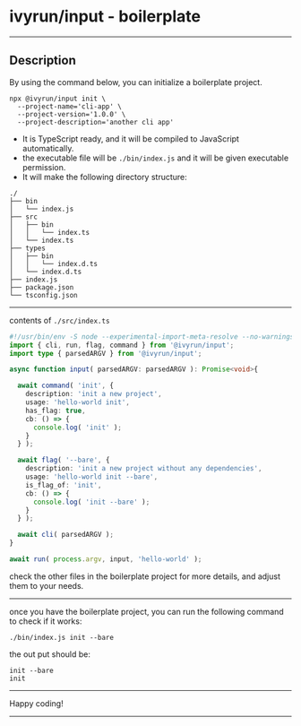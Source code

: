 # ivyrun/input - boilerplate

___

## Description

By using the command below, you can initialize a boilerplate project.

```shell
npx @ivyrun/input init \
  --project-name='cli-app' \
  --project-version='1.0.0' \
  --project-description='another cli app'
```

- It is TypeScript ready, and it will be compiled to JavaScript automatically.
- the executable file will be `./bin/index.js` and it will be given executable permission.
- It will make the following directory structure:

```
./
├── bin
│   └── index.js
├── src
│   ├── bin
│   │   └── index.ts
│   └── index.ts
├── types
│   ├── bin
│   │   └── index.d.ts
│   └── index.d.ts
├── index.js
├── package.json
└── tsconfig.json
```

___

contents of `./src/index.ts`

```typescript
#!/usr/bin/env -S node --experimental-import-meta-resolve --no-warnings
import { cli, run, flag, command } from '@ivyrun/input';
import type { parsedARGV } from '@ivyrun/input';

async function input( parsedARGV: parsedARGV ): Promise<void>{

  await command( 'init', {
    description: 'init a new project',
    usage: 'hello-world init',
    has_flag: true,
    cb: () => {
      console.log( 'init' );
    }
  } );

  await flag( '--bare', {
    description: 'init a new project without any dependencies',
    usage: 'hello-world init --bare',
    is_flag_of: 'init',
    cb: () => {
      console.log( 'init --bare' );
    }
  } );

  await cli( parsedARGV );
}

await run( process.argv, input, 'hello-world' );
```

check the other files in the boilerplate project for more details, and adjust them to your needs.

___

once you have the boilerplate project, you can run the following command to check if it works:

```shell
./bin/index.js init --bare
```

the out put should be:

```shell
init --bare
init
```

___

Happy coding!

___
